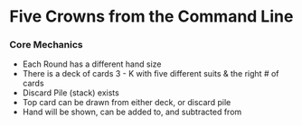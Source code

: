 # Five Crowns from the Command Line

### Core Mechanics

- Each Round has a different hand size
- There is a deck of cards 3 - K with five different suits & the right # of cards
- Discard Pile (stack) exists
- Top card can be drawn from either deck, or discard pile
- Hand will be shown, can be added to, and subtracted from